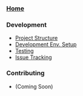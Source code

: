 ### [Home](https://github.com/marcobeltempo/chaddon/wiki)
### Development
* [Project Structure](https://github.com/marcobeltempo/chaddon/wiki/Project-Structure)
* [Development Env. Setup](https://github.com/marcobeltempo/chaddon/wiki/Development-Environment-Setup)
* [Testing](https://github.com/marcobeltempo/chaddon/wiki/Testing)
* [Issue Tracking](https://github.com/marcobeltempo/chaddon/issues)

### Contributing
* (Coming Soon)
